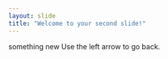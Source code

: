 ```yaml
---
layout: slide
title: "Welcome to your second slide!"
---
```

something new
Use the left arrow to go back.
